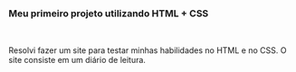 ### Meu primeiro projeto utilizando HTML + CSS



<br />

Resolvi fazer um site para testar minhas habilidades no HTML e no CSS. O site consiste em um diário de leitura.
